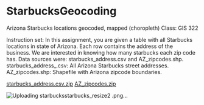 # StarbucksGeocoding
Arizona Starbucks locations geocoded, mapped (choropleth)
Class: GIS 322 


Instruction set: In this assignment, you are given a table with all Starbucks locations in state of Arizona. Each row contains the address of the business. We are interested in knowing how many starbucks each zip code has.
Data sources were: starbucks_address.csv and AZ_zipcodes.shp. 
  starbucks_address_.csv: All Arizona Starbucks street addresses. 
  AZ_zipcodes.shp: Shapefile with Arizona zipcode boundaries.

[starbucks_address.csv.zip](https://github.com/jessag/StarbucksGeocoding/files/6272401/starbucks_address.csv.zip)
[AZ_zipcodes.zip](https://github.com/jessag/StarbucksGeocoding/files/6272404/AZ_zipcodes.zip)


![Uploading starbucks![starbucks_resize2](https://user-images.githubusercontent.com/54545486/116004677-a83bf800-a5b8-11eb-99f2-29080530afe5.png)
.png…]()
